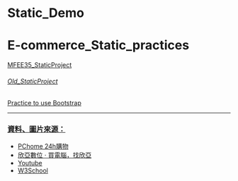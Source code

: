 # Static_Demo
<h1>E-commerce_Static_practices</h1>
  <p><a href="https://ming-hc.github.io/Static_Demo/MFEE35_StaticProject/">MFEE35_StaticProject</a</p>
  <br />
  <h6>Old_StaticProject</h6>
  <p><a href="https://ming-hc.github.io/Html-Css-Bootstrap/">Practice to use Bootstrap</a</p>
  <hr />
  <h3>資料、圖片來源：</h3>
  <ul>
    <li><a href="https://24h.pchome.com.tw/">PChome 24h購物</a></li>
    <li><a href="https://www.sinya.com.tw/index.php">欣亞數位 ‧ 買電腦，找欣亞</a></li>
    <li><a href="https://www.youtube.com/">Youtube</a></li>
    <li><a href="https://www.w3schools.com/">W3School</a></li>
  </ul>
